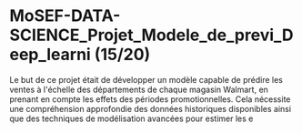 # MoSEF-DATA-SCIENCE_Projet_Modele_de_previ_Deep_learni (15/20)

Le but de ce projet était de développer un modèle capable de prédire les ventes à l'échelle des départements de chaque magasin Walmart, en prenant en compte les effets des périodes promotionnelles. Cela nécessite une compréhension approfondie des données historiques disponibles ainsi que des techniques de modélisation avancées pour estimer les e
